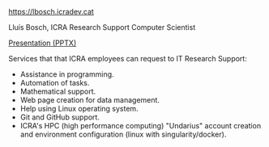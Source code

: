 https://lbosch.icradev.cat

Lluís Bosch, ICRA Research Support Computer Scientist

<a href="docs/2023-11-30-lluis-bosch-empowering-research-through-computing-support.pptx">Presentation (PPTX)</a><br>

Services that that ICRA employees can request to IT Research Support:
<ul>
  <li>Assistance in programming.
  <li>Automation of tasks.
  <li>Mathematical support.
  <li>Web page creation for data management.
  <li>Help using Linux operating system.
  <li>Git and GitHub support.
  <li>
    ICRA's HPC (high performance computing) "Undarius" account creation and
    environment configuration (linux with singularity/docker).
  </li>
</ul>
